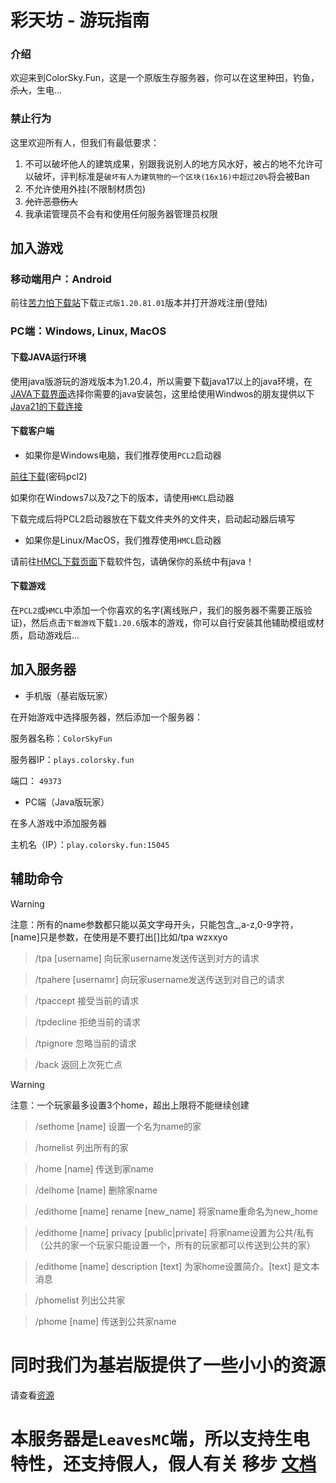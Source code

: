 # 彩天坊 - 游玩指南


### 介绍

欢迎来到ColorSky.Fun，这是一个原版生存服务器，你可以在这里种田，钓鱼，~~杀人~~，生电...

### 禁止行为
这里欢迎所有人，但我们有最低要求：
1. 不可以破坏他人的建筑成果，别跟我说别人的地方风水好，被占的地不允许可以破坏，评判标准是`破坏有人为建筑物的一个区块(16x16)中超过20%`将会被Ban
2. 不允许使用外挂(不限制材质包)
3. ~~允许恶意伤人~~
4. 我承诺管理员不会有和使用任何服务器管理员权限

## 加入游戏

### 移动端用户：Android

前往[苦力怕下载站](https://mcapks.com)下载`正式版1.20.81.01`版本并打开游戏注册(登陆)

### PC端：Windows, Linux, MacOS
#### 下载JAVA运行环境
使用java版游玩的游戏版本为1.20.4，所以需要下载java17以上的java环境，在[JAVA下载界面](https://www.oracle.com/java/technologies/downloads/)选择你需要的java安装包，这里给使用Windwos的朋友提供以下[Java21的下载连接](https://download.oracle.com/java/21/latest/jdk-21_windows-x64_bin.msi)


#### 下载客户端
- 如果你是Windows电脑，我们推荐使用`PCL2`启动器

 [前往下载](https://ltcat.lanzoum.com/b0aj6gsid)(密码pcl2)

如果你在Windows7以及7之下的版本，请使用`HMCL`启动器

下载完成后将PCL2启动器放在下载文件夹外的文件夹，启动起动器后填写

- 如果你是Linux/MacOS，我们推荐使用`HMCL`启动器

请前往[HMCL下载页面](https://hmcl.huangyuhui.net/download/)下载软件包，请确保你的系统中有java！

#### 下载游戏

在`PCL2`或`HMCL`中添加一个你喜欢的名字(离线账户，我们的服务器不需要正版验证)，然后点击`下载游戏`下载`1.20.6`版本的游戏，你可以自行安装其他辅助模组或材质，启动游戏后...


## 加入服务器

- 手机版（基岩版玩家）

在开始游戏中选择服务器，然后添加一个服务器：

服务器名称：`ColorSkyFun`

服务器IP：`plays.colorsky.fun`

端口： `49373`

- PC端（Java版玩家）

在多人游戏中添加服务器

主机名（IP）：`play.colorsky.fun:15045`

## 辅助命令
> [!warning]
> 注意：所有的name参数都只能以英文字母开头，只能包含_,a-z,0-9字符，[name]只是参数，在使用是不要打出[]比如/tpa wzxxyo

> /tpa [username]  向玩家username发送传送到对方的请求

> /tpahere [usernamr]  向玩家username发送传送到对自己的请求

> /tpaccept	 接受当前的请求

> /tpdecline 拒绝当前的请求

> /tpignore  忽略当前的请求

> /back      返回上次死亡点

> [!warning]
> 注意：一个玩家最多设置3个home，超出上限将不能继续创建

> /sethome [name] 设置一个名为name的家

> /homelist 列出所有的家

> /home [name]  传送到家name

> /delhome [name]  删除家name

> /edithome [name] rename [new_name] 将家name重命名为new_home 

> /edithome [name] privacy [public|private]  将家name设置为公共/私有（公共的家一个玩家只能设置一个，所有的玩家都可以传送到公共的家）

> /edithome [name] description [text] 为家home设置简介。[text] 是文本消息

> /phomelist 列出公共家

> /phome [name] 传送到公共家name


# 同时我们为基岩版提供了一些小小的资源
请查看[资源](./MC.md)


# 本服务器是`LeavesMC`端，所以支持生电特性，还支持假人，假人有关 移步 [文档](https://docs.leavesmc.top/zh/leaves/fakeplayer)
